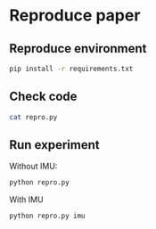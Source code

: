 # Reproduce paper

## Reproduce environment

```bash
pip install -r requirements.txt
```

## Check code

```bash
cat repro.py
```

## Run experiment

Without IMU:

```bash
python repro.py
```

With IMU

```bash
python repro.py imu
```
